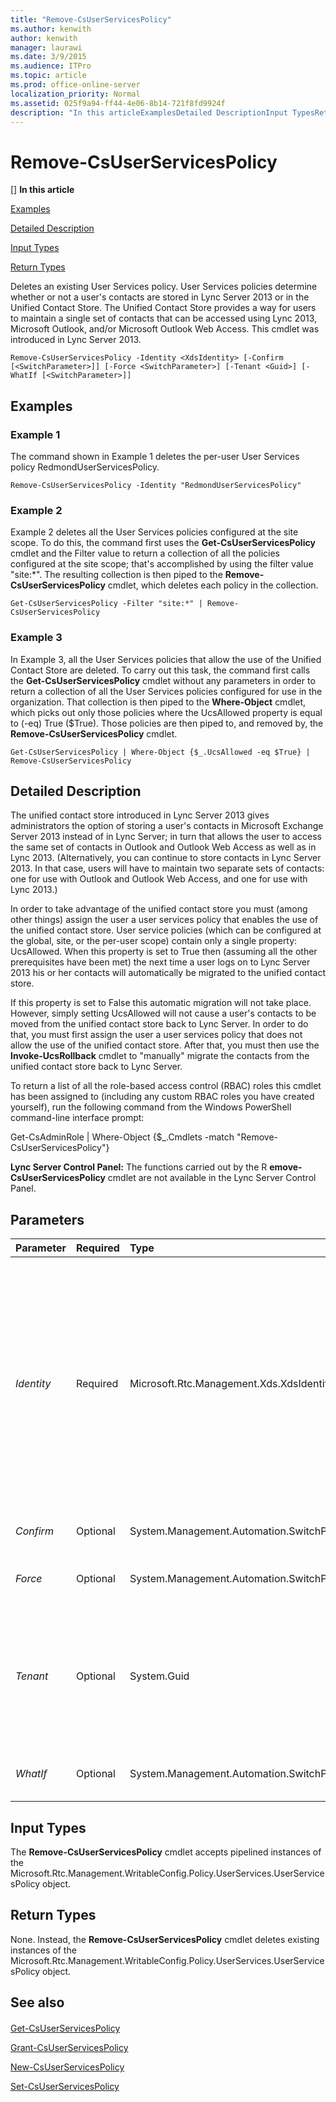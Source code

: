 ```yaml
---
title: "Remove-CsUserServicesPolicy"
ms.author: kenwith
author: kenwith
manager: laurawi
ms.date: 3/9/2015
ms.audience: ITPro
ms.topic: article
ms.prod: office-online-server
localization_priority: Normal
ms.assetid: 025f9a94-ff44-4e06-8b14-721f8fd9924f
description: "In this articleExamplesDetailed DescriptionInput TypesReturn Types"
---
```


# Remove-CsUserServicesPolicy
[]
 **In this article**
  
[Examples](#Examples)
  
[Detailed Description](#DetailedDescription)
  
[Input Types](#InputTypes)
  
[Return Types](#ReturnTypes)
  
Deletes an existing User Services policy. User Services policies determine whether or not a user's contacts are stored in Lync Server 2013 or in the Unified Contact Store. The Unified Contact Store provides a way for users to maintain a single set of contacts that can be accessed using Lync 2013, Microsoft Outlook, and/or Microsoft Outlook Web Access. This cmdlet was introduced in Lync Server 2013.
  
```
Remove-CsUserServicesPolicy -Identity <XdsIdentity> [-Confirm [<SwitchParameter>]] [-Force <SwitchParameter>] [-Tenant <Guid>] [-WhatIf [<SwitchParameter>]]
```

## Examples
<a name="Examples"> </a>

### Example 1

The command shown in Example 1 deletes the per-user User Services policy RedmondUserServicesPolicy.
  
```
Remove-CsUserServicesPolicy -Identity "RedmondUserServicesPolicy"
```

### Example 2

Example 2 deletes all the User Services policies configured at the site scope. To do this, the command first uses the **Get-CsUserServicesPolicy** cmdlet and the Filter value to return a collection of all the policies configured at the site scope; that's accomplished by using the filter value "site:*". The resulting collection is then piped to the **Remove-CsUserServicesPolicy** cmdlet, which deletes each policy in the collection. 
  
```
Get-CsUserServicesPolicy -Filter "site:*" | Remove-CsUserServicesPolicy
```

### Example 3

In Example 3, all the User Services policies that allow the use of the Unified Contact Store are deleted. To carry out this task, the command first calls the **Get-CsUserServicesPolicy** cmdlet without any parameters in order to return a collection of all the User Services policies configured for use in the organization. That collection is then piped to the **Where-Object** cmdlet, which picks out only those policies where the UcsAllowed property is equal to (-eq) True ($True). Those policies are then piped to, and removed by, the **Remove-CsUserServicesPolicy** cmdlet. 
  
```
Get-CsUserServicesPolicy | Where-Object {$_.UcsAllowed -eq $True} | Remove-CsUserServicesPolicy
```

## Detailed Description
<a name="DetailedDescription"> </a>

The unified contact store introduced in Lync Server 2013 gives administrators the option of storing a user's contacts in Microsoft Exchange Server 2013 instead of in Lync Server; in turn that allows the user to access the same set of contacts in Outlook and Outlook Web Access as well as in Lync 2013. (Alternatively, you can continue to store contacts in Lync Server 2013. In that case, users will have to maintain two separate sets of contacts: one for use with Outlook and Outlook Web Access, and one for use with Lync 2013.)
  
In order to take advantage of the unified contact store you must (among other things) assign the user a user services policy that enables the use of the unified contact store. User service policies (which can be configured at the global, site, or the per-user scope) contain only a single property: UcsAllowed. When this property is set to True then (assuming all the other prerequisites have been met) the next time a user logs on to Lync Server 2013 his or her contacts will automatically be migrated to the unified contact store.
  
If this property is set to False this automatic migration will not take place. However, simply setting UcsAllowed will not cause a user's contacts to be moved from the unified contact store back to Lync Server. In order to do that, you must first assign the user a user services policy that does not allow the use of the unified contact store. After that, you must then use the **Invoke-UcsRollback** cmdlet to "manually" migrate the contacts from the unified contact store back to Lync Server. 
  
To return a list of all the role-based access control (RBAC) roles this cmdlet has been assigned to (including any custom RBAC roles you have created yourself), run the following command from the Windows PowerShell command-line interface prompt:
  
Get-CsAdminRole | Where-Object {$_.Cmdlets -match "Remove-CsUserServicesPolicy"}
  
 **Lync Server Control Panel:** The functions carried out by the R **emove-CsUserServicesPolicy** cmdlet are not available in the Lync Server Control Panel. 
  
## Parameters
<a name="DetailedDescription"> </a>

|**Parameter**|**Required**|**Type**|**Description**|
|:-----|:-----|:-----|:-----|
| _Identity_ <br/> |Required  <br/> |Microsoft.Rtc.Management.Xds.XdsIdentity  <br/> |Unique identifier for the policy to be deleted. To remove a policy configured at the site scope, use syntax similar to this:  <br/> -Identity "site:Redmond"  <br/> To remove a policy configured at the service scope, use syntax similar to this:  <br/> -Identity "UserServer:atl-cs-001.litwareinc.com"  <br/> The User Server service is the only service that can host a user services policy.  <br/> Policies can also be removed at the per-user scope. To remove per-user policies, use syntax similar to this:  <br/> -Identity "RedmondUserServicesPolicy"  <br/> |
| _Confirm_ <br/> |Optional  <br/> |System.Management.Automation.SwitchParameter  <br/> |Prompts you for confirmation before executing the command.  <br/> |
| _Force_ <br/> |Optional  <br/> |System.Management.Automation.SwitchParameter  <br/> |Suppresses the display of any non-fatal error message that might arise when running the command.  <br/> |
| _Tenant_ <br/> |Optional  <br/> |System.Guid  <br/> |Removes the user services policy assigned to the specified Skype for Business Online tenant. When removing a policy assigned to a tenant, you must also include the Identity parameter along with the parameter value "global":  <br/> -Tenant "38aad667-af54-4397-aaa7-e94c79ec2308" -Identity "global"  <br/> |
| _WhatIf_ <br/> |Optional  <br/> |System.Management.Automation.SwitchParameter  <br/> |Describes what would happen if you executed the command without actually executing the command.  <br/> |
   
## Input Types
<a name="InputTypes"> </a>

The **Remove-CsUserServicesPolicy** cmdlet accepts pipelined instances of the Microsoft.Rtc.Management.WritableConfig.Policy.UserServices.UserServicesPolicy object. 
  
## Return Types
<a name="ReturnTypes"> </a>

None. Instead, the **Remove-CsUserServicesPolicy** cmdlet deletes existing instances of the Microsoft.Rtc.Management.WritableConfig.Policy.UserServices.UserServicesPolicy object. 
  
## See also
<a name="ReturnTypes"> </a>

#### 

[Get-CsUserServicesPolicy](get-csuserservicespolicy.md)
  
[Grant-CsUserServicesPolicy](grant-csuserservicespolicy.md)
  
[New-CsUserServicesPolicy](new-csuserservicespolicy.md)
  
[Set-CsUserServicesPolicy](set-csuserservicespolicy.md)

